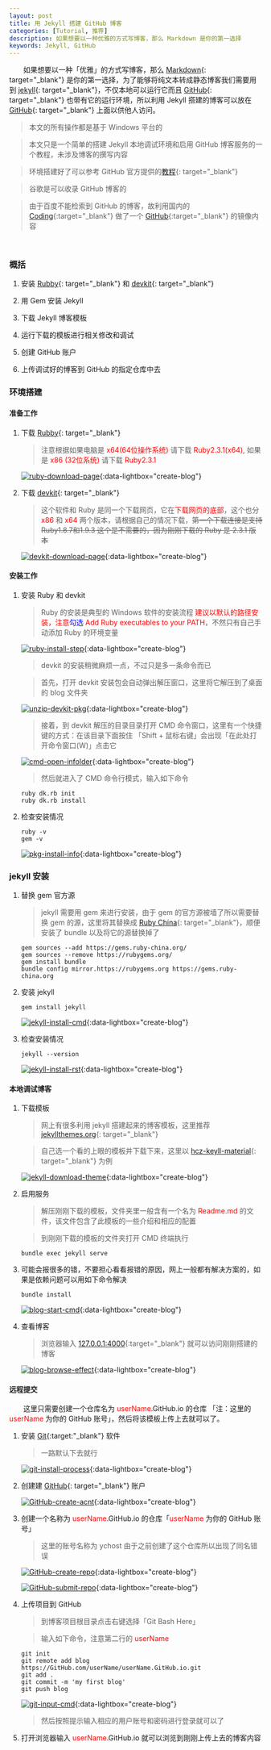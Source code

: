 ```yaml
---
layout: post
title: 用 Jekyll 搭建 GitHub 博客
categories: [Tutorial, 推荐]
description: 如果想要以一种优雅的方式写博客，那么 Markdown 是你的第一选择
keywords: Jekyll, GitHub
---
```


　　如果想要以一种「优雅」的方式写博客，那么 [Markdown][href1]{: target="_blank"} 是你的第一选择，为了能够将纯文本转成静态博客我们需要用到 [jekyll][href2]{: target="_blank"}，不仅本地可以运行它而且 [GitHub][href3]{: target="_blank"} 也带有它的运行环境，所以利用 Jekyll 搭建的博客可以放在 [GitHub][href3]{: target="_blank"} 上面以供他人访问。

> 本文的所有操作都是基于 Windows 平台的

> 本文只是一个简单的搭建 Jekyll 本地调试环境和启用 GitHub 博客服务的一个教程，未涉及博客的撰写内容

> 环境搭建好了可以参考 GitHub 官方提供的[教程][href10]{: target="_blank"}

> 谷歌是可以收录 GitHub 博客的

> 由于百度不能检索到 GitHub 的博客，故利用国内的 [Coding][href11]{:target="_blank"} 做了一个 [GitHub][href3]{:target="_blank"} 的镜像内容


<br/>

### 概括

1. 安装 [Rubby][href4]{: target="_blank"} 和 [devkit][href4]{: target="_blank"}

2. 用 Gem 安装 Jekyll

3. 下载 Jekyll 博客模板

4. 运行下载的模板进行相关修改和调试

5. 创建 GitHub 账户

6. 上传调试好的博客到 GitHub 的指定仓库中去


### 环境搭建

#### 准备工作

1. 下载 [Rubby][href4]{: target="_blank"}

	> 注意根据如果电脑是 <font color="red">x64(64位操作系统)</font> 请下载 <font color="red">Ruby2.3.1(x64)</font>, 如果是 <font color="red">x86 (32位系统)</font> 请下载 <font color="red">Ruby2.3.1</font>

	[![ruby-download-page][img1]][img1]{:data-lightbox="create-blog"}

2. 下载 [devkit][href4]{: target="_blank"}

	> 这个软件和 Ruby 是同一个下载网页，它在<font color="red">下载网页的底部</font>，这个也分<font color="red"> x86 </font>和<font color="red"> x64 </font>两个版本，请根据自己的情况下载，~~第一个下载连接是支持 Ruby1.8.7和1.9.3 这个是不需要的，因为刚刚下载的 Ruby 是 2.3.1 版本~~

	[![devkit-download-page][img2]][img2]{:data-lightbox="create-blog"}

#### 安装工作

1. 安装 Ruby 和 devkit

	> Ruby 的安装是典型的 Windows 软件的安装流程 <font color="red">建议以默认的路径安装，注意<font color="blue">勾选</font> Add Ruby executables to your PATH</font>，不然只有自己手动添加 Ruby 的环境变量

	[![ruby-install-step][img3]][img3]{:data-lightbox="create-blog"}

	> devkit 的安装稍微麻烦一点，不过只是多一条命令而已
	
	> 首先，打开 devkit 安装包会自动弹出解压窗口，这里将它解压到了桌面的 blog 文件夹

	[![unzip-devkit-pkg][img4]][img4]{:data-lightbox="create-blog"}

	> 接着，到 devkit 解压的目录目录打开 CMD 命令窗口，这里有一个快捷键的方式：在该目录下面按住 「Shift + 鼠标右键」会出现「在此处打开命令窗口(W)」点击它

	[![cmd-open-infolder][img5]][img5]{:data-lightbox="create-blog"}

	> 然后就进入了 CMD 命令行模式，输入如下命令 

   ```
   ruby dk.rb init
   ruby dk.rb install
   ```

2. 检查安装情况

   ```
   ruby -v
   gem -v
   ```
	[![pkg-install-info][img6]][img6]{:data-lightbox="create-blog"}

### jekyll 安装

1. 替换 gem 官方源

	> jekyll 需要用 gem 来进行安装，由于 gem 的官方源被墙了所以需要替换 gem 的源，这里将其替换成 [Ruby China][href5]{: target="_blank"}，顺便安装了 bundle 以及将它的源替换掉了

   ```
   gem sources --add https://gems.ruby-china.org/ 
   gem sources --remove https://rubygems.org/
   gem install bundle
   bundle config mirror.https://rubygems.org https://gems.ruby-china.org
   ```

2. 安装 jekyll

   ```
   gem install jekyll
   ```

	[![jekyll-install-cmd][img7]][img7]{:data-lightbox="create-blog"}

3. 检查安装情况

   ```
   jekyll --version
   ```

	[![jekyll-install-rst][img8]][img8]{:data-lightbox="create-blog"}

#### 本地调试博客

1. 下载模板

	> 网上有很多利用 jekyll 搭建起来的博客模板，这里推荐 [jekyllthemes.org][href6]{: target="_blank"}

	> 自己选一个看的上眼的模板并下载下来，这里以 [hcz-keyll-material][href7]{: target="_blank"} 为例

	[![jekyll-download-theme][img9]][img9]{:data-lightbox="create-blog"}

2. 启用服务
	
	> 解压刚刚下载的模板，文件夹里一般含有一个名为 <font color="red">Readme.md</font> 的文件，该文件包含了此模板的一些介绍和相应的配置

	> 到刚刚下载的模板的文件夹打开 CMD 终端执行


   ```
   bundle exec jekyll serve
   ```


3. 可能会报很多的错，不要担心看看报错的原因，网上一般都有解决方案的，如果是依赖问题可以用如下命令解决

   ```
   bundle install
   ```

	[![blog-start-cmd][img10]][img10]{:data-lightbox="create-blog"}

4. 查看博客

	> 浏览器输入 [127.0.0.1:4000][href8]{:target="_blank"} 就可以访问刚刚搭建的博客

	[![blog-browse-effect][img11]][img11]{:data-lightbox="create-blog"}

#### 远程提交

　　这里只需要创建一个仓库名为 <font color="red">userName</font>.GitHub.io 的仓库 「注：这里的 <font color="red"> userName </font> 为你的 GitHub 账号」，然后将该模板上传上去就可以了。

1. 安装 [Git][href9]{:target:"_blank"} 软件
	
	> 一路默认下去就行
	
	[![git-install-process][img15]][img15]{:data-lightbox="create-blog"}


2. 创建建 [GitHub][href3]{: target="_blank"} 账户
	
	[![GitHub-create-acnt][img16]][img16]{:data-lightbox="create-blog"}

3. 创建一个名称为 <font color="red">userName</font>.GitHub.io 的仓库「<font color="red">userName </font>为你的 GitHub 账号」

	> 这里的账号名称为 ychost 由于之前创建了这个仓库所以出现了同名错误

	[![GitHub-create-repo][img12]][img12]{:data-lightbox="create-blog"}

	[![GitHub-submit-repo][img13]][img13]{:data-lightbox="create-blog"}

4. 上传项目到 GitHub
	
	> 到博客项目根目录点击右键选择「Git Bash Here」

	> 输入如下命令，注意第二行的<font color="red"> userName</font>

   ```
   git init
   git remote add blog https://GitHub.com/userName/userName.GitHub.io.git  
   git add .
   git commit -m 'my first blog'  
   git push blog  
   ```

	[![git-input-cmd][img14]][img14]{:data-lightbox="create-blog"}

	> 然后按照提示输入相应的用户账号和密码进行登录就可以了

5. 打开浏览器输入 <font color="red"> userName</font>.GitHub.io 就可以浏览到刚刚上传上去的博客内容

[href1]: http://sspai.com/25137
[href2]: http://jekyll.bootcss.com/
[href3]: https://www.GitHub.com
[href4]: http://rubyinstaller.org/downloads/
[href5]: https://gems.ruby-china.org/
[href6]: http://jekyllthemes.org/
[href7]: http://jekyllthemes.org/themes/hcz-jekyll-material/
[href8]: http://127.0.0.1:4000
[href9]: http://rj.baidu.com/soft/detail/30195.html?ald
[href10]: https://help.GitHub.com/articles/setting-up-your-GitHub-pages-site-locally-with-jekyll/
[href11]: https://coding.net

[img1]: /images/post/tutorial/ruby-download-page.jpg
[img2]: /images/post/tutorial/devkit-download-page.jpg
[img3]: /images/post/tutorial/ruby-install-step.jpg
[img4]: /images/post/tutorial/devkit-unzip-process.jpg
[img5]: /images/post/tutorial/cmd-open-infolder.jpg
[img6]: /images/post/tutorial/pkg-install-info.jpg
[img7]: /images/post/tutorial/jekyll-install-cmd.jpg
[img8]: /images/post/tutorial/jekyll-install-rst.jpg
[img9]: /images/post/tutorial/jekyll-download-theme.jpg
[img10]: /images/post/tutorial/blog-start-cmd.jpg
[img11]: /images/post/tutorial/blog-browse-effect.jpg
[img12]: /images/post/tutorial/GitHub-create-repo.jpg
[img13]: /images/post/tutorial/GitHub-submit-repo.jpg
[img14]: /images/post/tutorial/git-input-cmd.jpg
[img15]: /images/post/tutorial/git-install-process.jpg
[img16]: /images/post/tutorial/GitHub-create-acnt.jpg